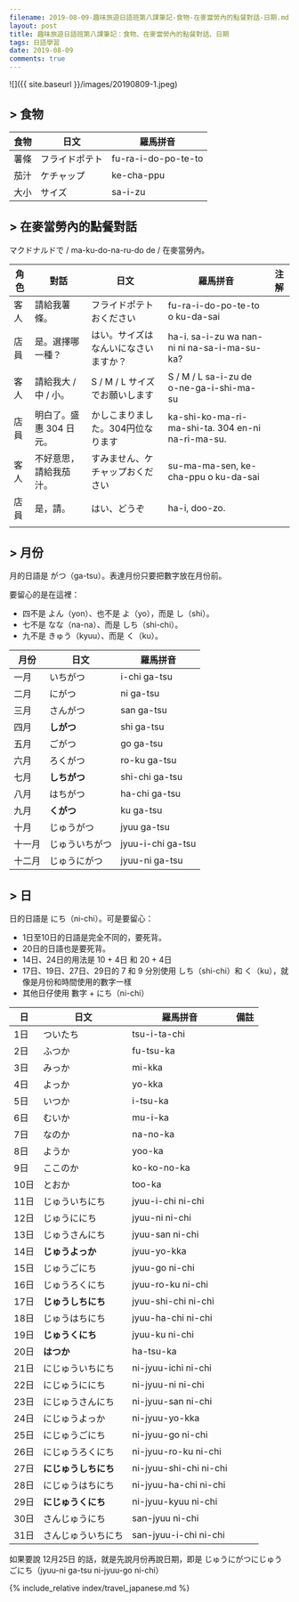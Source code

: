 ```yaml
---
filename: 2019-08-09-趣味旅遊日語班第八課筆記-食物-在麥當勞內的點餐對話-日期.md
layout: post
title: 趣味旅遊日語班第八課筆記：食物、在麥當勞內的點餐對話、日期
tags: 日語學習
date: 2019-08-09
comments: true
---
```


![]({{ site.baseurl }}/images/20190809-1.jpeg)  

## > 食物

|食物|日文|羅馬拼音|
| --- | --- | --- |
|薯條|フライドポテト|fu-ra-i-do-po-te-to|
|茄汁|ケチャップ|ke-cha-ppu|
|大小|サイズ|sa-i-zu|

## > 在麥當勞內的點餐對話

マクドナルドで / ma-ku-do-na-ru-do de / 在麥當勞內。

|角色|對話|日文|羅馬拼音|注解|
| --- | --- | --- | --- | --- |
|客人|請給我薯條。 |フライドポテトおください|fu-ra-i-do-po-te-to o ku-da-sai||
|店員|是。選擇哪一種？|はい。サイズはなんいになさいますか？|ha-i. sa-i-zu wa nan-ni ni na-sa-i-ma-su-ka?||
|客人|請給我大 / 中 / 小。 |S / M / L サイズでお願いします|S / M / L sa-i-zu de o-ne-ga-i-shi-ma-su||
|店員|明白了。盛惠 304 日元。 |かしこまりました。304円位なります|ka-shi-ko-ma-ri-ma-shi-ta. 304 en-ni na-ri-ma-su.||
|客人|不好意思，請給我茄汁。 |すみません、ケチャップおください|su-ma-ma-sen, ke-cha-ppu o ku-da-sai||
|店員|是，請。|はい、どうぞ|ha-i, doo-zo.||
||||||

## > 月份

月的日語是 がつ（ga-tsu）。表達月份只要把數字放在月份前。

要留心的是在這裡：
* 四不是 よん（yon）、也不是 よ（yo），而是 し（shi）。
* 七不是 なな（na-na）、而是 しち（shi-chi）。
* 九不是 きゅう（kyuu）、而是 く（ku）。

|月份|日文|羅馬拼音|
| --- | --- | --- |
|一月|いちがつ|i-chi ga-tsu|
|二月|にがつ|ni ga-tsu|
|三月|さんがつ|san ga-tsu|
|四月|**しがつ**|shi ga-tsu|
|五月|ごがつ|go ga-tsu|
|六月|ろくがつ|ro-ku ga-tsu|
|七月|**しちがつ**|shi-chi ga-tsu|
|八月|はちがつ|ha-chi ga-tsu|
|九月|**くがつ**|ku ga-tsu|
|十月|じゅうがつ|jyuu ga-tsu|
|十一月|じゅういちがつ|jyuu-i-chi ga-tsu|
|十二月|じゅうにがつ|jyuu-ni ga-tsu|

## > 日

日的日語是 にち（ni-chi）。可是要留心：
* 1日至10日的日語是完全不同的，要死背。
* 20日的日語也是要死背。
* 14日、24日的用法是 10 + 4日 和 20 + 4日
* 17日、19日、27日、29日的 7 和 9 分別使用 しち（shi-chi）和 く（ku），就像是月份和時間使用的數字一樣
* 其他日仔使用 數字 + にち（ni-chi）

|日|日文|羅馬拼音|備註|
| --- | --- | --- | --- |
|1日|ついたち|tsu-i-ta-chi||
|2日|ふつか|fu-tsu-ka||
|3日|みっか|mi-kka||
|4日|よっか|yo-kka||
|5日|いつか|i-tsu-ka||
|6日|むいか|mu-i-ka||
|7日|なのか|na-no-ka||
|8日|ようか|yoo-ka||
|9日|ここのか|ko-ko-no-ka||
|10日|とおか|too-ka||
|11日|じゅういちにち|jyuu-i-chi ni-chi||
|12日|じゅうににち|jyuu-ni ni-chi||
|13日|じゅうさんにち|jyuu-san ni-chi||
|14日|**じゅうよっか**|jyuu-yo-kka||
|15日|じゅうごにち|jyuu-go ni-chi||
|16日|じゅうろくにち|jyuu-ro-ku ni-chi||
|17日|**じゅうしちにち**|jyuu-shi-chi ni-chi||
|18日|じゅうはちにち|jyuu-ha-chi ni-chi||
|19日|**じゅうくにち**|jyuu-ku ni-chi||
|20日|**はつか**|ha-tsu-ka||
|21日|にじゅういちにち|ni-jyuu-ichi ni-chi||
|22日|にじゅうににち|ni-jyuu-ni ni-chi||
|23日|にじゅうさんにち|ni-jyuu-san ni-chi||
|24日|にじゅうよっか|ni-jyuu-yo-kka||
|25日|にじゅうごにち|ni-jyuu-go ni-chi||
|26日|にじゅうろくにち|ni-jyuu-ro-ku ni-chi ||
|27日|**にじゅうしちにち**|ni-jyuu-shi-chi ni-chi||
|28日|にじゅうはちにち|ni-jyuu-ha-chi ni-chi||
|29日|**にじゅうくにち**|ni-jyuu-kyuu ni-chi||
|30日|さんじゅうにち|san-jyuu ni-chi||
|31日|さんじゅういちにち|san-jyuu-i-chi ni-chi||

如果要說 12月25日 的話，就是先說月份再說日期，即是 じゅうにがつにじゅうごにち（jyuu-ni ga-tsu ni-jyuu-go ni-chi）
  
{% include_relative index/travel_japanese.md %}